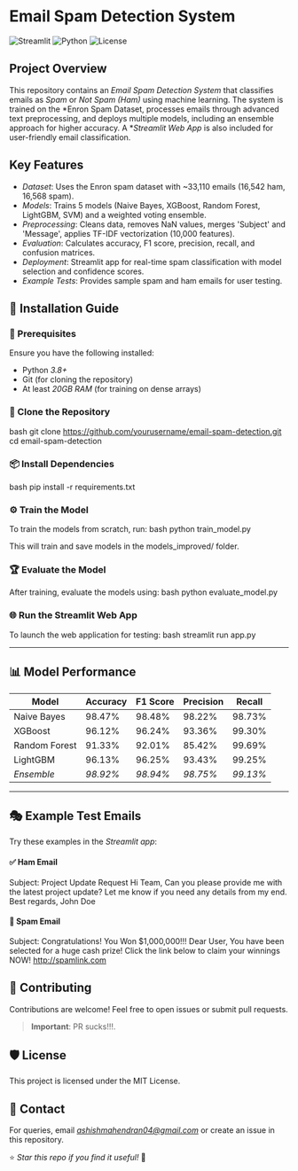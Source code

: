 # Email Spam Detection System

![Streamlit](https://img.shields.io/badge/Streamlit-App-blue.svg) ![Python](https://img.shields.io/badge/Python-3.8+-green.svg) ![License](https://img.shields.io/badge/License-MIT-yellow.svg)

## Project Overview
This repository contains an *Email Spam Detection System* that classifies emails as *Spam* or *Not Spam (Ham)* using machine learning. The system is trained on the *Enron Spam Dataset, processes emails through advanced text preprocessing, and deploys multiple models, including an ensemble approach for higher accuracy. A **Streamlit Web App* is also included for user-friendly email classification.

## Key Features
- *Dataset*: Uses the Enron spam dataset with ~33,110 emails (16,542 ham, 16,568 spam).
- *Models*: Trains 5 models (Naive Bayes, XGBoost, Random Forest, LightGBM, SVM) and a weighted voting ensemble.
- *Preprocessing*: Cleans data, removes NaN values, merges 'Subject' and 'Message', applies TF-IDF vectorization (10,000 features).
- *Evaluation*: Calculates accuracy, F1 score, precision, recall, and confusion matrices.
- *Deployment*: Streamlit app for real-time spam classification with model selection and confidence scores.
- *Example Tests*: Provides sample spam and ham emails for user testing.


## 📌 Installation Guide

### 🔧 Prerequisites
Ensure you have the following installed:
- Python *3.8+*
- Git (for cloning the repository)
- At least *20GB RAM* (for training on dense arrays)

### 🔽 Clone the Repository
bash
git clone https://github.com/yourusername/email-spam-detection.git
cd email-spam-detection


### 📦 Install Dependencies
bash
pip install -r requirements.txt


### ⚙ Train the Model
To train the models from scratch, run:
bash
python train_model.py

This will train and save models in the models_improved/ folder.

### 🏆 Evaluate the Model
After training, evaluate the models using:
bash
python evaluate_model.py


### 🌐 Run the Streamlit Web App
To launch the web application for testing:
bash
streamlit run app.py


---

## 📊 Model Performance
| Model          | Accuracy | F1 Score | Precision | Recall  |
|---------------|----------|----------|----------|----------|
| Naive Bayes    | 98.47%   | 98.48%   | 98.22%   | 98.73%   |
| XGBoost        | 96.12%   | 96.24%   | 93.36%   | 99.30%   |
| Random Forest  | 91.33%   | 92.01%   | 85.42%   | 99.69%   |
| LightGBM       | 96.13%   | 96.25%   | 93.43%   | 99.25%   |
| *Ensemble*   | *98.92%* | *98.94%* | *98.75%* | *99.13%* |

---

## 🎭 Example Test Emails
Try these examples in the *Streamlit app*:
#### ✅ Ham Email

Subject: Project Update Request
Hi Team,
Can you please provide me with the latest project update? Let me know if you need any details from my end.
Best regards,
John Doe

#### 🚫 Spam Email

Subject: Congratulations! You Won $1,000,000!!!
Dear User,
You have been selected for a huge cash prize! Click the link below to claim your winnings NOW!
http://spamlink.com


## 🤝 Contributing
Contributions are welcome! Feel free to open issues or submit pull requests.
> **Important**: PR sucks!!!.

## 🛡 License
This project is licensed under the MIT License.

## 📧 Contact
For queries, email *ashishmahendran04@gmail.com* or create an issue in this repository.


⭐ *Star this repo if you find it useful!* 🌟

